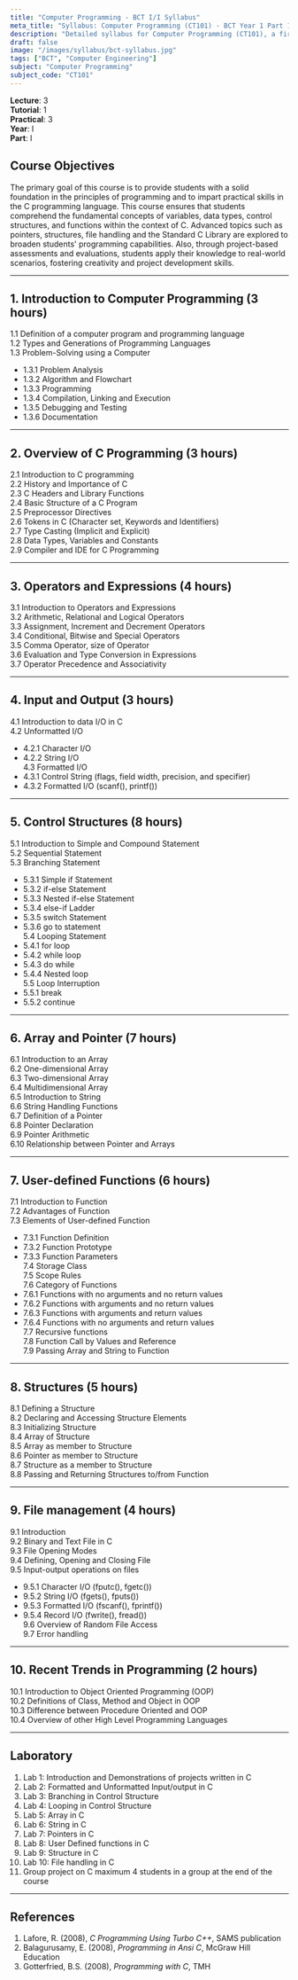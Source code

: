 ```yaml
---
title: "Computer Programming - BCT I/I Syllabus"
meta_title: "Syllabus: Computer Programming (CT101) - BCT Year 1 Part 1 | IOE Notes"
description: "Detailed syllabus for Computer Programming (CT101), a first year, first part subject in the IOE BCT program."
draft: false
image: "/images/syllabus/bct-syllabus.jpg"
tags: ["BCT", "Computer Engineering"]
subject: "Computer Programming"
subject_code: "CT101" 
---
```


**Lecture**: 3  
**Tutorial**: 1  
**Practical**: 3  
**Year**: I  
**Part**: I  

## Course Objectives

The primary goal of this course is to provide students with a solid foundation in the principles of programming and to impart practical skills in the C programming language. This course ensures that students comprehend the fundamental concepts of variables, data types, control structures, and functions within the context of C. Advanced topics such as pointers, structures, file handling and the Standard C Library are explored to broaden students' programming capabilities. Also, through project-based assessments and evaluations, students apply their knowledge to real-world scenarios, fostering creativity and project development skills.

---

## 1. Introduction to Computer Programming (3 hours)

1.1 Definition of a computer program and programming language  
1.2 Types and Generations of Programming Languages  
1.3 Problem-Solving using a Computer  
  - 1.3.1 Problem Analysis  
  - 1.3.2 Algorithm and Flowchart  
  - 1.3.3 Programming  
  - 1.3.4 Compilation, Linking and Execution  
  - 1.3.5 Debugging and Testing  
  - 1.3.6 Documentation  

---

## 2. Overview of C Programming (3 hours)

2.1 Introduction to C programming  
2.2 History and Importance of C  
2.3 C Headers and Library Functions  
2.4 Basic Structure of a C Program  
2.5 Preprocessor Directives  
2.6 Tokens in C (Character set, Keywords and Identifiers)  
2.7 Type Casting (Implicit and Explicit)  
2.8 Data Types, Variables and Constants  
2.9 Compiler and IDE for C Programming  

---

## 3. Operators and Expressions (4 hours)

3.1 Introduction to Operators and Expressions  
3.2 Arithmetic, Relational and Logical Operators  
3.3 Assignment, Increment and Decrement Operators  
3.4 Conditional, Bitwise and Special Operators  
3.5 Comma Operator, size of Operator  
3.6 Evaluation and Type Conversion in Expressions  
3.7 Operator Precedence and Associativity  

---

## 4. Input and Output (3 hours)

4.1 Introduction to data I/O in C  
4.2 Unformatted I/O  
  - 4.2.1 Character I/O  
  - 4.2.2 String I/O  
4.3 Formatted I/O  
  - 4.3.1 Control String (flags, field width, precision, and specifier)  
  - 4.3.2 Formatted I/O (scanf(), printf())  

---

## 5. Control Structures (8 hours)

5.1 Introduction to Simple and Compound Statement  
5.2 Sequential Statement  
5.3 Branching Statement  
  - 5.3.1 Simple if Statement  
  - 5.3.2 if-else Statement  
  - 5.3.3 Nested if-else Statement  
  - 5.3.4 else-if Ladder  
  - 5.3.5 switch Statement  
  - 5.3.6 go to statement  
5.4 Looping Statement  
  - 5.4.1 for loop  
  - 5.4.2 while loop  
  - 5.4.3 do while  
  - 5.4.4 Nested loop  
5.5 Loop Interruption  
  - 5.5.1 break  
  - 5.5.2 continue  

---

## 6. Array and Pointer (7 hours)

6.1 Introduction to an Array  
6.2 One-dimensional Array  
6.3 Two-dimensional Array  
6.4 Multidimensional Array  
6.5 Introduction to String  
6.6 String Handling Functions  
6.7 Definition of a Pointer  
6.8 Pointer Declaration  
6.9 Pointer Arithmetic  
6.10 Relationship between Pointer and Arrays  

---

## 7. User-defined Functions (6 hours)

7.1 Introduction to Function  
7.2 Advantages of Function  
7.3 Elements of User-defined Function  
  - 7.3.1 Function Definition  
  - 7.3.2 Function Prototype  
  - 7.3.3 Function Parameters  
7.4 Storage Class  
7.5 Scope Rules  
7.6 Category of Functions  
  - 7.6.1 Functions with no arguments and no return values  
  - 7.6.2 Functions with arguments and no return values  
  - 7.6.3 Functions with arguments and return values  
  - 7.6.4 Functions with no arguments and return values  
7.7 Recursive functions  
7.8 Function Call by Values and Reference  
7.9 Passing Array and String to Function  

---

## 8. Structures (5 hours)

8.1 Defining a Structure  
8.2 Declaring and Accessing Structure Elements  
8.3 Initializing Structure  
8.4 Array of Structure  
8.5 Array as member to Structure  
8.6 Pointer as member to Structure  
8.7 Structure as a member to Structure  
8.8 Passing and Returning Structures to/from Function  

---

## 9. File management (4 hours)

9.1 Introduction  
9.2 Binary and Text File in C  
9.3 File Opening Modes  
9.4 Defining, Opening and Closing File  
9.5 Input-output operations on files  
  - 9.5.1 Character I/O (fputc(), fgetc())  
  - 9.5.2 String I/O (fgets(), fputs())  
  - 9.5.3 Formatted I/O (fscanf(), fprintf())  
  - 9.5.4 Record I/O (fwrite(), fread())  
9.6 Overview of Random File Access  
9.7 Error handling  

---

## 10. Recent Trends in Programming (2 hours)

10.1 Introduction to Object Oriented Programming (OOP)  
10.2 Definitions of Class, Method and Object in OOP  
10.3 Difference between Procedure Oriented and OOP  
10.4 Overview of other High Level Programming Languages  

---

## Laboratory

1. Lab 1: Introduction and Demonstrations of projects written in C  
2. Lab 2: Formatted and Unformatted Input/output in C  
3. Lab 3: Branching in Control Structure  
4. Lab 4: Looping in Control Structure  
5. Lab 5: Array in C  
6. Lab 6: String in C  
7. Lab 7: Pointers in C  
8. Lab 8: User Defined functions in C  
9. Lab 9: Structure in C  
10. Lab 10: File handling in C  
11. Group project on C maximum 4 students in a group at the end of the course  

---

## References

1. Lafore, R. (2008), *C Programming Using Turbo C++*, SAMS publication  
2. Balagurusamy, E. (2008), *Programming in Ansi C*, McGraw Hill Education  
3. Gotterfried, B.S. (2008), *Programming with C*, TMH 